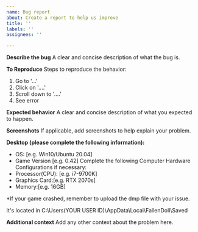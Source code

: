 ```yaml
---
name: Bug report
about: Create a report to help us improve
title: ''
labels: ''
assignees: ''

---
```


**Describe the bug**
A clear and concise description of what the bug is.

**To Reproduce**
Steps to reproduce the behavior:
1. Go to '...'
2. Click on '....'
3. Scroll down to '....'
4. See error

**Expected behavior**
A clear and concise description of what you expected to happen.

**Screenshots**
If applicable, add screenshots to help explain your problem.

**Desktop (please complete the following information):**
 - OS: [e.g. Win10/Ubuntu 20.04]
 - Game Version [e.g. 0.42]
 Complete the following Computer Hardware Configurations if necessary:
 - Processor(CPU): [e.g. i7-9700K]
 - Graphics Card:[e.g. RTX 2070s]
 - Memory:[e.g. 16GB]

*If your game crashed, remember to upload the dmp file with your issue.

It's located in C:\Users(YOUR USER ID)\AppData\Local\FallenDoll\Saved

**Additional context**
Add any other context about the problem here.
